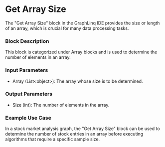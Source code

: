 # Get Array Size

The "Get Array Size" block in the GraphLinq IDE provides the size or length of an array, which is crucial for many data processing tasks.

### Block Description

This block is categorized under Array blocks and is used to determine the number of elements in an array.

### Input Parameters

* Array (List\<object>): The array whose size is to be determined.

### Output Parameters

* Size (int): The number of elements in the array.

### Example Use Case

In a stock market analysis graph, the "Get Array Size" block can be used to determine the number of stock entries in an array before executing algorithms that require a specific sample size.
